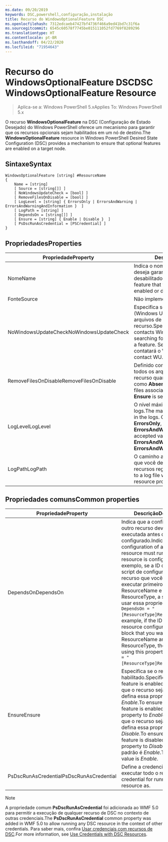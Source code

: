 ```yaml
---
ms.date: 09/20/2019
keywords: DSC,powershell,configuração,instalação
title: Recurso do WindowsOptionalFeature DSC
ms.openlocfilehash: 7312edcaeb47427bf4736f466a9ed41bd7c31f6a
ms.sourcegitcommit: 6545c60578f7745be015111052fd7769f8289296
ms.translationtype: HT
ms.contentlocale: pt-BR
ms.lasthandoff: 04/22/2020
ms.locfileid: "71954643"
---
```

# <a name="dsc-windowsoptionalfeature-resource"></a><span data-ttu-id="89490-103">Recurso do WindowsOptionalFeature DSC</span><span class="sxs-lookup"><span data-stu-id="89490-103">DSC WindowsOptionalFeature Resource</span></span>

> <span data-ttu-id="89490-104">Aplica-se a: Windows PowerShell 5.x</span><span class="sxs-lookup"><span data-stu-id="89490-104">Applies To: Windows PowerShell 5.x</span></span>

<span data-ttu-id="89490-105">O recurso **WindowsOptionalFeature** na DSC (Configuração de Estado Desejado) do Windows PowerShell oferece um mecanismo para garantir que os recursos opcionais sejam habilitados em um nó de destino.</span><span class="sxs-lookup"><span data-stu-id="89490-105">The **WindowsOptionalFeature** resource in Windows PowerShell Desired State Configuration (DSC) provides a mechanism to ensure that optional features are enabled on a target node.</span></span>

## <a name="syntax"></a><span data-ttu-id="89490-106">Sintaxe</span><span class="sxs-lookup"><span data-stu-id="89490-106">Syntax</span></span>

```Syntax
WindowsOptionalFeature [string] #ResourceName
{
    Name = [string]
    [ Source = [string[]] ]
    [ NoWindowsUpdateCheck = [bool] ]
    [ RemoveFilesOnDisable = [bool] ]
    [ LogLevel = [string] { ErrorsOnly | ErrorsAndWarning | ErrorsAndWarningAndInformation }  ]
    [ LogPath = [string] ]
    [ DependsOn = [string[]] ]
    [ Ensure = [string] { Enable | Disable }  ]
    [ PsDscRunAsCredential = [PSCredential] ]
}
```

## <a name="properties"></a><span data-ttu-id="89490-107">Propriedades</span><span class="sxs-lookup"><span data-stu-id="89490-107">Properties</span></span>

|<span data-ttu-id="89490-108">Propriedade</span><span class="sxs-lookup"><span data-stu-id="89490-108">Property</span></span> |<span data-ttu-id="89490-109">Descrição</span><span class="sxs-lookup"><span data-stu-id="89490-109">Description</span></span> |
|---|---|
|<span data-ttu-id="89490-110">Nome</span><span class="sxs-lookup"><span data-stu-id="89490-110">Name</span></span> |<span data-ttu-id="89490-111">Indica o nome do recurso que você deseja garantir que esteja habilitado ou desabilitado.</span><span class="sxs-lookup"><span data-stu-id="89490-111">Indicates the name of the feature that you want to ensure is enabled or disabled.</span></span> |
|<span data-ttu-id="89490-112">Fonte</span><span class="sxs-lookup"><span data-stu-id="89490-112">Source</span></span> |<span data-ttu-id="89490-113">Não implementado.</span><span class="sxs-lookup"><span data-stu-id="89490-113">Not implemented.</span></span> |
|<span data-ttu-id="89490-114">NoWindowsUpdateCheck</span><span class="sxs-lookup"><span data-stu-id="89490-114">NoWindowsUpdateCheck</span></span> |<span data-ttu-id="89490-115">Especifica se o DISM contata o WU (Windows Update) ao procurar os arquivos de origem para habilitar um recurso.</span><span class="sxs-lookup"><span data-stu-id="89490-115">Specifies whether DISM contacts Windows Update (WU) when searching for the source files to enable a feature.</span></span> <span data-ttu-id="89490-116">Se `$true`, o DISM não contatará o WU.</span><span class="sxs-lookup"><span data-stu-id="89490-116">If `$true`, DISM does not contact WU.</span></span> |
|<span data-ttu-id="89490-117">RemoveFilesOnDisable</span><span class="sxs-lookup"><span data-stu-id="89490-117">RemoveFilesOnDisable</span></span> |<span data-ttu-id="89490-118">Definido como `$true` para remover todos os arquivos associados ao recurso quando **Ensure** estiver definido como **Absent**.</span><span class="sxs-lookup"><span data-stu-id="89490-118">Set to `$true` to remove all files associated with the feature when **Ensure** is set to **Absent**.</span></span> |
|<span data-ttu-id="89490-119">LogLevel</span><span class="sxs-lookup"><span data-stu-id="89490-119">LogLevel</span></span> |<span data-ttu-id="89490-120">O nível máximo de saída mostrado nos logs.</span><span class="sxs-lookup"><span data-stu-id="89490-120">The maximum output level shown in the logs.</span></span> <span data-ttu-id="89490-121">Os valores aceitos são: **ErrorsOnly**, **ErrorsAndWarning** e **ErrorsAndWarningAndInformation**.</span><span class="sxs-lookup"><span data-stu-id="89490-121">The accepted values are: **ErrorsOnly**, **ErrorsAndWarning**, and **ErrorsAndWarningAndInformation**.</span></span> |
|<span data-ttu-id="89490-122">LogPath</span><span class="sxs-lookup"><span data-stu-id="89490-122">LogPath</span></span> |<span data-ttu-id="89490-123">O caminho até um arquivo de log em que você deseja que o provedor de recursos registre a operação.</span><span class="sxs-lookup"><span data-stu-id="89490-123">The path to a log file where you want the resource provider to log the operation.</span></span> |

## <a name="common-properties"></a><span data-ttu-id="89490-124">Propriedades comuns</span><span class="sxs-lookup"><span data-stu-id="89490-124">Common properties</span></span>

|<span data-ttu-id="89490-125">Propriedade</span><span class="sxs-lookup"><span data-stu-id="89490-125">Property</span></span> |<span data-ttu-id="89490-126">Descrição</span><span class="sxs-lookup"><span data-stu-id="89490-126">Description</span></span> |
|---|---|
|<span data-ttu-id="89490-127">DependsOn</span><span class="sxs-lookup"><span data-stu-id="89490-127">DependsOn</span></span> |<span data-ttu-id="89490-128">Indica que a configuração de outro recurso deve ser executada antes de ele ser configurado.</span><span class="sxs-lookup"><span data-stu-id="89490-128">Indicates that the configuration of another resource must run before this resource is configured.</span></span> <span data-ttu-id="89490-129">Por exemplo, se a ID do bloco de script de configuração do recurso que você deseja executar primeiro for ResourceName e seu tipo for ResourceType, a sintaxe para usar essa propriedade será `DependsOn = "[ResourceType]ResourceName"`.</span><span class="sxs-lookup"><span data-stu-id="89490-129">For example, if the ID of the resource configuration script block that you want to run first is ResourceName and its type is ResourceType, the syntax for using this property is `DependsOn = "[ResourceType]ResourceName"`.</span></span> |
|<span data-ttu-id="89490-130">Ensure</span><span class="sxs-lookup"><span data-stu-id="89490-130">Ensure</span></span> |<span data-ttu-id="89490-131">Especifica se o recurso está habilitado.</span><span class="sxs-lookup"><span data-stu-id="89490-131">Specifies whether the feature is enabled.</span></span> <span data-ttu-id="89490-132">Para garantir que o recurso seja habilitado, defina essa propriedade como _Enable_.</span><span class="sxs-lookup"><span data-stu-id="89490-132">To ensure that the feature is enabled, set this property to _Enable_.</span></span> <span data-ttu-id="89490-133">Para garantir que o recurso seja desabilitado, defina essa propriedade como _Disable_.</span><span class="sxs-lookup"><span data-stu-id="89490-133">To ensure that the feature is disabled, set the property to _Disable_.</span></span> <span data-ttu-id="89490-134">O valor padrão é _Enable_.</span><span class="sxs-lookup"><span data-stu-id="89490-134">The default value is _Enable_.</span></span> |
|<span data-ttu-id="89490-135">PsDscRunAsCredential</span><span class="sxs-lookup"><span data-stu-id="89490-135">PsDscRunAsCredential</span></span> |<span data-ttu-id="89490-136">Define a credencial para executar todo o recurso.</span><span class="sxs-lookup"><span data-stu-id="89490-136">Sets the credential for running the entire resource as.</span></span> |

> [!NOTE]
> <span data-ttu-id="89490-137">A propriedade comum **PsDscRunAsCredential** foi adicionada ao WMF 5.0 para permitir a execução de qualquer recurso de DSC no contexto de outras credenciais.</span><span class="sxs-lookup"><span data-stu-id="89490-137">The **PsDscRunAsCredential** common property was added in WMF 5.0 to allow running any DSC resource in the context of other credentials.</span></span> <span data-ttu-id="89490-138">Para saber mais, confira [Usar credenciais com recursos de DSC](../../../configurations/runasuser.md).</span><span class="sxs-lookup"><span data-stu-id="89490-138">For more information, see [Use Credentials with DSC Resources](../../../configurations/runasuser.md).</span></span>
